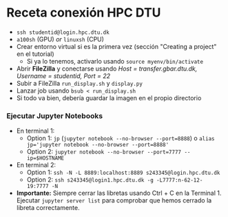 # Receta conexión HPC DTU

- `ssh studentid@login.hpc.dtu.dk`
- `a100sh` (GPU) *or* `linuxsh` (CPU)
- Crear entorno virtual si es la primera vez (sección "Creating a project" en el tutorial)
  - Si ya lo tenemos, activarlo usando `source myenv/bin/activate`
- Abrir **FileZilla** y conectarse usando _Host = transfer.gbar.dtu.dk, Username = studentid, Port = 22_
- Subir a FileZilla `run_display.sh` y `display.py`
- Lanzar job usando `bsub < run_display.sh`
- Si todo va bien, debería guardar la imagen en el propio directorio

### Ejecutar Jupyter Notebooks

- En terminal 1:
  - Option 1: `jp` (`jupyter notebook --no-browser --port=8888`) o `alias jp='jupyter notebook --no-browser --port=8888'`
  - Option 2: `jupyter notebook --no-browser --port=7777 --ip=$HOSTNAME`
- En terminal 2:
  - Option 1: `ssh -N -L 8889:localhost:8889 s243345@login.hpc.dtu.dk`
  - Option 2: `ssh s243345@login1.hpc.dtu.dk -g -L7777:n-62-12-19:7777 -N`
- **Importante:** Siempre cerrar las libretas usando Ctrl + C en la Terminal 1. Ejecutar `jupyter server list` para comprobar que hemos cerrado la libreta correctamente.
